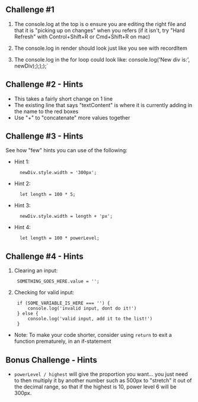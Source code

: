 Challenge #1
------------------------------------------------
1. The console.log at the top is o ensure you are editing the right file and
that it is "picking up on changes" when you refers (if it isn't, try "Hard
Refresh" with Control+Shift+R or Cmd+Shift+R on mac)

2. The console.log in render should look just like you see with recordItem
3. The console.log in the for loop could look like:
    console.log('New div is:', newDiv););););`



Challenge #2 - Hints
------------------------------------------------

- This takes a fairly short change on 1 line
- The existing line that says "textContent" is where it is currently adding in
  the name to the red boxes
- Use "+" to "concatenate" more values together




Challenge #3 - Hints
------------------------------------------------

See how "few" hints you can use of the following:

- Hint 1:

        newDiv.style.width = '300px';


- Hint 2:

        let length = 100 * 5;

- Hint 3:

        newDiv.style.width = length + 'px';

- Hint 4:

        let length = 100 * powerLevel;



Challenge #4 - Hints
------------------------------------------------

1. Clearing an input:

        SOMETHING_GOES_HERE.value = '';

2. Checking for valid input:

        if (SOME_VARIABLE_IS_HERE === '') {
            console.log('invalid input, dont do it!')
        } else {
            console.log('valid input, add it to the list!')
        }

- Note: To make your code shorter, consider using `return` to exit a function
  prematurely, in an if-statement



Bonus Challenge - Hints
------------------------------------------------

- `powerLevel / highest` will give the proportion you want... you just need to
  then multiply it by another number such as 500px to "stretch" it out of the
  decimal range, so that if the highest is 10, power level 6 will be 300px.
